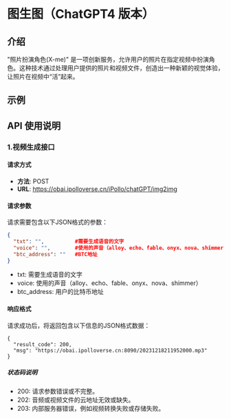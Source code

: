 # 图生图（ChatGPT4 版本）

## 介绍
"照片扮演角色(X-me)" 是一项创新服务，允许用户的照片在指定视频中扮演角色。这种技术通过处理用户提供的照片和视频文件，创造出一种新颖的视觉体验，让照片在视频中“活”起来。

## 示例

## API 使用说明

### 1.视频生成接口

#### 请求方式
- **方法**: POST
- **URL**: https://obai.ipolloverse.cn/iPollo/chatGPT/img2img

#### 请求参数
请求需要包含以下JSON格式的参数：
```json
{     
  "txt": "",          #需要生成语音的文字     
  "voice": "",        #使用的声音（alloy、echo、fable、onyx、nova、shimmer）     
  "btc_address": ""   #BTC地址 
}
```
- txt: 需要生成语音的文字
- voice: 使用的声音（alloy、echo、fable、onyx、nova、shimmer）
- btc_address: 用户的比特币地址

#### 响应格式
请求成功后，将返回包含以下信息的JSON格式数据：
```
{
  "result_code": 200,
  "msg": "https://obai.ipolloverse.cn:8090/20231218211952000.mp3"
}
```

##### 状态码说明
- 200: 请求参数错误或不完整。
- 202: 音频或视频文件的云地址无效或缺失。
- 203: 内部服务器错误，例如视频转换失败或存储失败。
